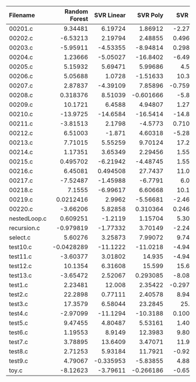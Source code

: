 | Filename     |   Random Forest |   SVR Linear |   SVR Poly |    SVR RBF |        KNN |   Gradient Boosting |    AdaBoost |   Random Number |         O0 |           O1 |   O2 |         O3 |
|:-------------|----------------:|-------------:|-----------:|-----------:|-----------:|--------------------:|------------:|----------------:|-----------:|-------------:|-----:|-----------:|
| 00201.c      |       9.34481   |     6.19724  |   1.86912  |  -2.27192  |   7.90914  |         11.0265     |   7.22653   |      -1.30313   |   8.0186   |   3.82382    |    0 |   9.88851  |
| 00202.c      |      -6.53213   |     2.19794  |   2.48855  |   0.496695 |   1.55648  |          9.0196     |  -3.7965    |      -1.49408   |   2.45953  |  -9.37988    |    0 |  -5.96796  |
| 00203.c      |      -5.95911   |    -4.53355  |  -8.94814  |   0.298101 | -10.539    |          1.21466    |  -9.36191   |      -3.75929   |  -2.58549  |   0.441861   |    0 | -12.7311   |
| 00204.c      |       1.23666   |    -5.05027  | -16.8402   |  -6.49818  |  -7.68896  |         -7.8609     |  -7.29457   |      -3.29936   |   3.46457  |  -8.18373    |    0 |  -1.57673  |
| 00205.c      |       5.15932   |     5.69471  |   5.99686  |   4.5176   |  -4.78577  |          4.88929    |   7.03303   |       5.61083   |  10.0879   |   4.92359    |    0 |   7.87618  |
| 00206.c      |       5.05688   |     1.0728   |  -1.51633  |  10.3222   |   7.29997  |          4.70621    |   9.90798   |      12.4439    |   2.25003  |   3.75287    |    0 |  -7.80284  |
| 00207.c      |       2.87837   |    -4.39109  |   7.85896  |  -0.759593 |   2.51999  |         -2.11514    |   0.0529291 |       0.2101    |   0.485251 |   6.33048    |    0 |   3.94221  |
| 00208.c      |       0.318376  |     8.51039  |  -0.601666 |  -5.8252   |   3.24484  |          7.23169    |   5.16073   |       0.246904  |  -5.77799  |   0.00996279 |    0 |   0.978086 |
| 00209.c      |      10.1721    |     6.4588   |   4.94807  |   1.27954  |  -0.126669 |          6.55934    |   8.73132   |      -3.48517   |   6.21609  |  -7.20641    |    0 |  -1.01601  |
| 00210.c      |     -13.9725    |   -14.6584   | -16.5414   | -14.8412   | -17.3815   |        -15.9515     | -17.1193    |     -15.0368    | -14.9275   | -15.4936     |    0 | -12.2623   |
| 00211.c      |      -3.81513   |     2.1798   |  -4.5773   |   0.710761 |  -4.2856   |          1.43593    |   2.00493   |      11.454     |  -8.92365  |  -1.53213    |    0 |  -6.90431  |
| 00212.c      |       6.51003   |    -1.871    |   4.60318  |  -5.28552  |   0.627157 |          6.67598    |  -5.44262   |       1.40496   |  -3.81007  |   1.22894    |    0 |   6.30863  |
| 00213.c      |       7.71015   |     5.55259  |   9.70124  |  17.2952   |   8.57333  |         16.1131     |  10.2482    |       4.63287   |   3.83363  |   4.5319     |    0 |   5.72803  |
| 00214.c      |       1.17351   |     3.65349  |   2.29456  |   1.55248  |   2.5426   |          2.82927    |  12.6707    |       1.01371   |   4.48666  |   1.80499    |    0 |   2.98826  |
| 00215.c      |       0.495702  |    -6.21942  |  -4.48745  |   1.55952  |  -2.25305  |          0.00373269 |  -3.89096   |      -4.77636   |  -2.67746  |  -1.03433    |    0 |  -2.81706  |
| 00216.c      |       6.45081   |     0.494508 |  27.7437   |  11.0196   |   3.74343  |         -1.78271    |  10.6486    |       0.0950474 |   2.77303  |  -5.31384    |    0 |  -1.6096   |
| 00217.c      |      -7.52487   |    -1.45988  |  -6.7791   |   6.0257   |  -8.43124  |          0.640488   |   7.5985    |     -11.9072    |   4.11797  |   6.72264    |    0 |   7.85446  |
| 00218.c      |       7.1555    |    -6.99617  |   6.60668  |  10.1107   |   5.58073  |          3.6718     |   0.871921  |      -0.183679  |   3.92453  |   0.978144   |    0 |   1.67568  |
| 00219.c      |       0.0212416 |     2.9962   |  -5.56681  |  -2.46288  |  -3.90617  |          1.18042    |   0.953595  |      -1.08939   |  -1.76608  |  -4.32266    |    0 |   0.861801 |
| 00220.c      |      -3.66206   |     5.82858  |   0.310364 |   0.246442 |   5.45228  |          1.97837    |   1.76248   |      -1.99887   |   6.44046  |   1.77655    |    0 |   2.70001  |
| nestedLoop.c |       0.609251  |    -1.2119   |   1.15704  |   5.30093  |  -6.12963  |        -10.0718     |   4.73211   |       0.823746  |   9.6321   |   2.47701    |    0 |   1.72504  |
| recursion.c  |      -0.979819  |    -1.77332  |   3.70149  |  -2.24852  |  -7.84673  |          4.68663    |   6.49794   |      -1.89304   |  -9.59349  |  -3.75952    |    0 |   0.485415 |
| select.c     |       5.60276   |     3.25873  |   7.99072  |   9.74992  |   0.593005 |         10.3537     |  -2.08951   |      -6.45416   |   4.38703  |  14.5185     |    0 |   5.28925  |
| test10.c     |      -0.0428289 |   -11.1222   | -11.0218   |  -4.94008  |   0.637754 |         -8.37718    |  -1.851     |      -5.51701   |  -3.81141  |   1.86791    |    0 |  -3.56055  |
| test11.c     |      -3.60377   |     3.01802  |  14.935    |  -4.94845  |   6.00064  |          3.22584    |   6.91467   |      -6.45592   |  -6.82807  |  12.4        |    0 |  -0.721601 |
| test12.c     |      10.1354    |     6.31608  |  15.599    |  15.6283   |  17.4273   |         26.0723     |   2.65502   |       6.5214    |  21.1652   |  16.1565     |    0 |  12.8517   |
| test13.c     |      -3.65472   |     2.52067  |   0.293085 |  -8.08744  |   0.716879 |         -0.473501   | -11.5684    |       0.250742  |   0.192567 |   2.95625    |    0 |  -5.49128  |
| test1.c      |       2.23481   |    12.008    |   2.35422  |  -0.297395 |   2.83489  |          2.2828     |   1.13365   |      -6.77207   |  -5.29757  |  -4.08342    |    0 |   9.00461  |
| test2.c      |      22.2898    |     0.77111  |   2.40578  |   8.94999  |  -4.7738   |         -4.70967    |   2.14849   |      10.9997    |  -1.47455  |   4.33317    |    0 |  -7.09539  |
| test3.c      |      17.3579    |     6.58044  |  23.2845   |  25.025    |  22.5032   |          8.80061    |  15.3136    |       1.05824   |  12.5933   |  10.2269     |    0 |   8.64524  |
| test4.c      |      -2.97099   |   -11.1294   | -10.3188   |   0.100875 |  -3.86568  |         -5.60942    |  -9.39169   |      -3.86817   | -15.5126   | -10.1805     |    0 |  -0.993064 |
| test5.c      |       9.47455   |     4.80487  |   5.53161  |   1.40979  |  -2.03122  |          8.37622    |   9.84614   |      -0.560556  |   3.81671  |   5.86063    |    0 |  -1.51548  |
| test6.c      |       1.19553   |     8.9149   |  12.3983   |   9.80933  |   9.45179  |         11.65       |  11.5325    |       6.44459   |   1.75136  |   0.740202   |    0 |   0.94429  |
| test7.c      |       3.78895   |    13.6409   |   3.47071  |  11.9064   |   4.21016  |          2.20948    |   4.30911   |      -0.341659  |  -0.661511 |   5.3777     |    0 |   0.331967 |
| test8.c      |       2.71253   |     5.93184  |  11.7921   |  -0.92163  |   7.3007   |         -0.0499582  |  -3.7069    |       4.57258   |   0.104712 |   3.75606    |    0 |  -4.59096  |
| test9.c      |       4.79067   |    -0.335953 |  -5.83855  |   4.88486  |   3.01832  |          4.90022    |   1.78609   |       0.665033  |   2.47295  |   6.3257     |    0 |   1.46631  |
| toy.c        |      -8.12623   |    -3.79611  |  -0.266186 |  -0.65422  |  -6.99811  |         -2.73505    |  -2.06979   |      -1.93772   |  -5.04772  |   0.237973   |    0 |   6.41013  |
